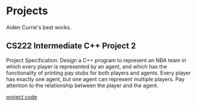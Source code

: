 # Projects
Aiden Currie's best works.



## CS222 Intermediate C++ Project 2
Project Specification: Design a C++ program to represent an NBA team in which every player is represented by an agent, and which has the functionality of printing pay stubs for both players and agents. Every player has exactly one agent, but one agent can represent multiple players. Pay attention to the relationship between the player and the agent.

[project code](https://github.com/ajcurrie-arch/ecstatic_booleans/tree/main/CS222_IntermediateCPP_Project2)
